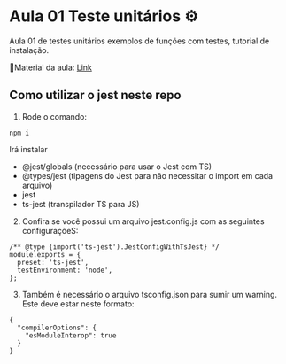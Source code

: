 # Aula 01 Teste unitários ⚙️
Aula 01 de testes unitários exemplos de funções com testes, tutorial de instalação.

📕Material da aula: [Link](https://docs.google.com/presentation/d/1ND5ZDO-pgHf-WDv96PQ4QSlfUoKI3u7PBdFw7qBJS-Q/edit?usp=sharing)

## Como utilizar o jest neste repo
1. Rode o comando:
```
npm i
```
Irá instalar 
- @jest/globals (necessário para usar o Jest com TS)
- @types/jest (tipagens do Jest para não necessitar o import em cada arquivo)
- jest 
- ts-jest (transpilador TS para JS)

2. Confira se você possui um arquivo jest.config.js com as seguintes configuraçõeS:
```
/** @type {import('ts-jest').JestConfigWithTsJest} */
module.exports = {
  preset: 'ts-jest',
  testEnvironment: 'node',
};
```

3. Também é necessário o arquivo tsconfig.json para sumir um warning. Este deve estar neste formato:
```
{
  "compilerOptions": {
    "esModuleInterop": true
  }
}

```
